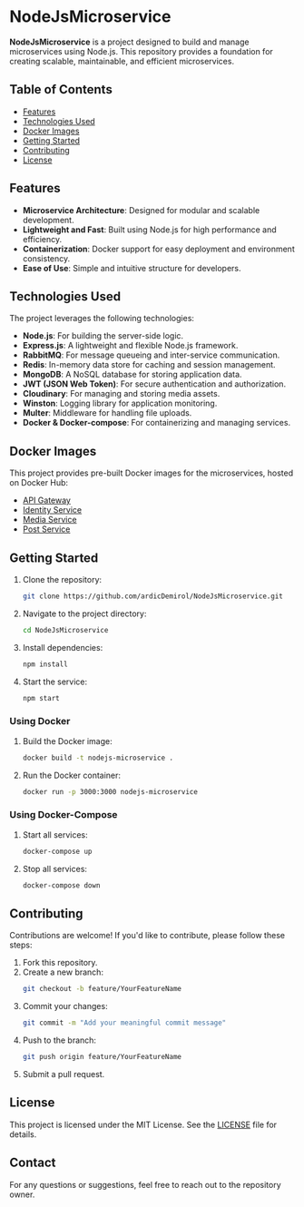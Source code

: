 # NodeJsMicroservice

**NodeJsMicroservice** is a project designed to build and manage microservices using Node.js. This repository provides a foundation for creating scalable, maintainable, and efficient microservices.

## Table of Contents
- [Features](#features)
- [Technologies Used](#technologies-used)
- [Docker Images](#docker-images)
- [Getting Started](#getting-started)
- [Contributing](#contributing)
- [License](#license)

## Features
- **Microservice Architecture**: Designed for modular and scalable development.
- **Lightweight and Fast**: Built using Node.js for high performance and efficiency.
- **Containerization**: Docker support for easy deployment and environment consistency.
- **Ease of Use**: Simple and intuitive structure for developers.

## Technologies Used
The project leverages the following technologies:
- **Node.js**: For building the server-side logic.
- **Express.js**: A lightweight and flexible Node.js framework.
- **RabbitMQ**: For message queueing and inter-service communication.
- **Redis**: In-memory data store for caching and session management.
- **MongoDB**: A NoSQL database for storing application data.
- **JWT (JSON Web Token)**: For secure authentication and authorization.
- **Cloudinary**: For managing and storing media assets.
- **Winston**: Logging library for application monitoring.
- **Multer**: Middleware for handling file uploads.
- **Docker & Docker-compose**: For containerizing and managing services.

## Docker Images
This project provides pre-built Docker images for the microservices, hosted on Docker Hub:

- [API Gateway](https://hub.docker.com/repository/docker/ardicdemirol/social-media-microservice-infra-api-gateway/general)
- [Identity Service](https://hub.docker.com/repository/docker/ardicdemirol/social-media-microservice-infra-identity-service/general)
- [Media Service](https://hub.docker.com/repository/docker/ardicdemirol/social-media-microservice-infra-media-service/general)
- [Post Service](https://hub.docker.com/repository/docker/ardicdemirol/social-media-microservice-infra-post-service/general)

## Getting Started
1. Clone the repository:
   ```bash
   git clone https://github.com/ardicDemirol/NodeJsMicroservice.git
   ```
2. Navigate to the project directory:
   ```bash
   cd NodeJsMicroservice
   ```
3. Install dependencies:
   ```bash
   npm install
   ```
4. Start the service:
   ```bash
   npm start
   ```

### Using Docker
1. Build the Docker image:
   ```bash
   docker build -t nodejs-microservice .
   ```
2. Run the Docker container:
   ```bash
   docker run -p 3000:3000 nodejs-microservice
   ```

### Using Docker-Compose
1. Start all services:
   ```bash
   docker-compose up
   ```
2. Stop all services:
   ```bash
   docker-compose down
   ```

## Contributing
Contributions are welcome! If you'd like to contribute, please follow these steps:

1. Fork this repository.
2. Create a new branch:
   ```bash
   git checkout -b feature/YourFeatureName
   ```
3. Commit your changes:
   ```bash
   git commit -m "Add your meaningful commit message"
   ```
4. Push to the branch:
   ```bash
   git push origin feature/YourFeatureName
   ```
5. Submit a pull request.

## License
This project is licensed under the MIT License. See the [LICENSE](LICENSE) file for details.

## Contact
For any questions or suggestions, feel free to reach out to the repository owner.
